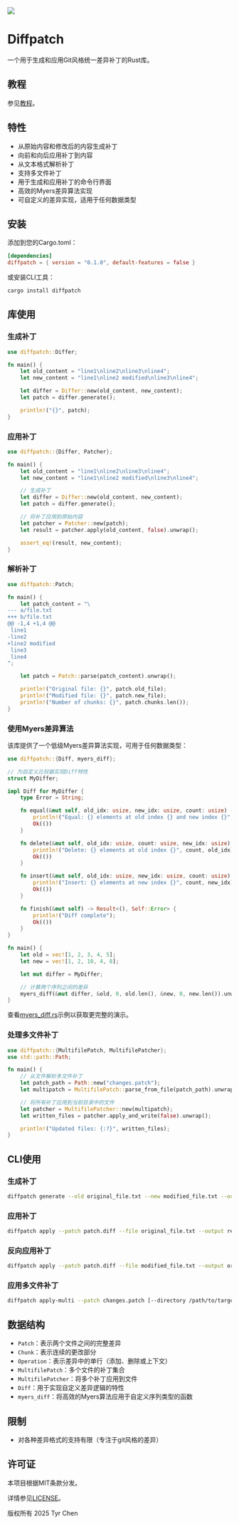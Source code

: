 ![](https://github.com/tyrchen/diffpatch/workflows/build/badge.svg)

# Diffpatch

一个用于生成和应用Git风格统一差异补丁的Rust库。

## 教程

参见[教程](./tutorial/zh/README.md)。

## 特性

- 从原始内容和修改后的内容生成补丁
- 向前和向后应用补丁到内容
- 从文本格式解析补丁
- 支持多文件补丁
- 用于生成和应用补丁的命令行界面
- 高效的Myers差异算法实现
- 可自定义的差异实现，适用于任何数据类型

## 安装

添加到您的Cargo.toml：

```toml
[dependencies]
diffpatch = { version = "0.1.0", default-features = false }
```

或安装CLI工具：

```bash
cargo install diffpatch
```

## 库使用

### 生成补丁

```rust
use diffpatch::Differ;

fn main() {
    let old_content = "line1\nline2\nline3\nline4";
    let new_content = "line1\nline2 modified\nline3\nline4";

    let differ = Differ::new(old_content, new_content);
    let patch = differ.generate();

    println!("{}", patch);
}
```

### 应用补丁

```rust
use diffpatch::{Differ, Patcher};

fn main() {
    let old_content = "line1\nline2\nline3\nline4";
    let new_content = "line1\nline2 modified\nline3\nline4";

    // 生成补丁
    let differ = Differ::new(old_content, new_content);
    let patch = differ.generate();

    // 将补丁应用到原始内容
    let patcher = Patcher::new(patch);
    let result = patcher.apply(old_content, false).unwrap();

    assert_eq!(result, new_content);
}
```

### 解析补丁

```rust
use diffpatch::Patch;

fn main() {
    let patch_content = "\
--- a/file.txt
+++ b/file.txt
@@ -1,4 +1,4 @@
 line1
-line2
+line2 modified
 line3
 line4
";

    let patch = Patch::parse(patch_content).unwrap();

    println!("Original file: {}", patch.old_file);
    println!("Modified file: {}", patch.new_file);
    println!("Number of chunks: {}", patch.chunks.len());
}
```

### 使用Myers差异算法

该库提供了一个低级Myers差异算法实现，可用于任何数据类型：

```rust
use diffpatch::{Diff, myers_diff};

// 为自定义比较器实现Diff特性
struct MyDiffer;

impl Diff for MyDiffer {
    type Error = String;

    fn equal(&mut self, old_idx: usize, new_idx: usize, count: usize) -> Result<(), Self::Error> {
        println!("Equal: {} elements at old index {} and new index {}", count, old_idx, new_idx);
        Ok(())
    }

    fn delete(&mut self, old_idx: usize, count: usize, new_idx: usize) -> Result<(), Self::Error> {
        println!("Delete: {} elements at old index {}", count, old_idx);
        Ok(())
    }

    fn insert(&mut self, old_idx: usize, new_idx: usize, count: usize) -> Result<(), Self::Error> {
        println!("Insert: {} elements at new index {}", count, new_idx);
        Ok(())
    }

    fn finish(&mut self) -> Result<(), Self::Error> {
        println!("Diff complete");
        Ok(())
    }
}

fn main() {
    let old = vec![1, 2, 3, 4, 5];
    let new = vec![1, 2, 10, 4, 8];

    let mut differ = MyDiffer;

    // 计算两个序列之间的差异
    myers_diff(&mut differ, &old, 0, old.len(), &new, 0, new.len()).unwrap();
}
```

查看[myers_diff.rs](examples/myers_diff.rs)示例以获取更完整的演示。

### 处理多文件补丁

```rust
use diffpatch::{MultifilePatch, MultifilePatcher};
use std::path::Path;

fn main() {
    // 从文件解析多文件补丁
    let patch_path = Path::new("changes.patch");
    let multipatch = MultifilePatch::parse_from_file(patch_path).unwrap();

    // 将所有补丁应用到当前目录中的文件
    let patcher = MultifilePatcher::new(multipatch);
    let written_files = patcher.apply_and_write(false).unwrap();

    println!("Updated files: {:?}", written_files);
}
```

## CLI使用

### 生成补丁

```bash
diffpatch generate --old original_file.txt --new modified_file.txt --output patch.diff
```

### 应用补丁

```bash
diffpatch apply --patch patch.diff --file original_file.txt --output result.txt
```

### 反向应用补丁

```bash
diffpatch apply --patch patch.diff --file modified_file.txt --output original.txt --reverse
```

### 应用多文件补丁

```bash
diffpatch apply-multi --patch changes.patch [--directory /path/to/target] [--reverse]
```

## 数据结构

- `Patch`：表示两个文件之间的完整差异
- `Chunk`：表示连续的更改部分
- `Operation`：表示差异中的单行（添加、删除或上下文）
- `MultifilePatch`：多个文件的补丁集合
- `MultifilePatcher`：将多个补丁应用到文件
- `Diff`：用于实现自定义差异逻辑的特性
- `myers_diff`：将高效的Myers算法应用于自定义序列类型的函数

## 限制

- 对各种差异格式的支持有限（专注于git风格的差异）

## 许可证

本项目根据MIT条款分发。

详情参见[LICENSE](LICENSE.md)。

版权所有 2025 Tyr Chen
